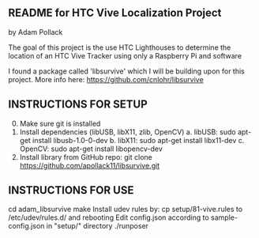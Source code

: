 ## README for HTC Vive Localization Project
by Adam Pollack

The goal of this project is the use HTC Lighthouses to determine the location of an HTC Vive Tracker using only a Raspberry Pi and software

I found a package called 'libsurvive' which I will be building upon for this project. More info here: https://github.com/cnlohr/libsurvive


## INSTRUCTIONS FOR SETUP

0. Make sure git is installed
1. Install dependencies (libUSB, libX11, zlib, OpenCV)
	a. libUSB: sudo apt-get install libusb-1.0-0-dev
	b. libX11: sudo apt-get install libx11-dev
	c. OpenCV: sudo apt-get install libopencv-dev
2. Install library from GitHub repo: git clone https://github.com/apollack11/libsurvive.git


## INSTRUCTIONS FOR USE

cd adam_libsurvive
make
Install udev rules by: cp setup/81-vive.rules to /etc/udev/rules.d/ and rebooting
Edit config.json according to sample-config.json in "setup/" directory
./runposer
